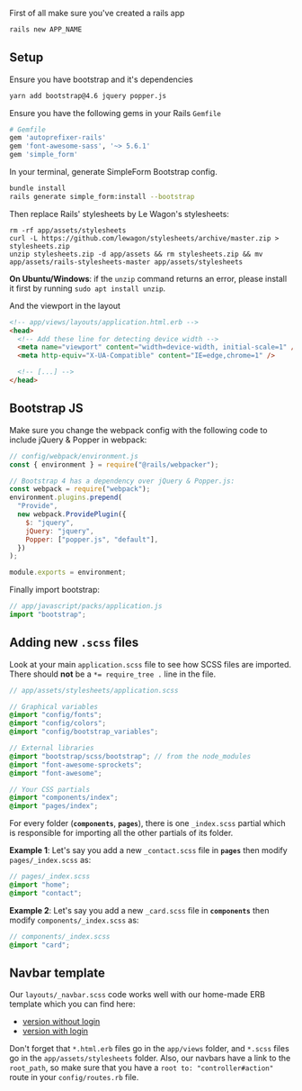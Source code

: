 First of all make sure you've created a rails app

```bash
rails new APP_NAME
```

## Setup

Ensure you have bootstrap and it's dependencies

```bash
yarn add bootstrap@4.6 jquery popper.js
```

Ensure you have the following gems in your Rails `Gemfile`

```ruby
# Gemfile
gem 'autoprefixer-rails'
gem 'font-awesome-sass', '~> 5.6.1'
gem 'simple_form'
```

In your terminal, generate SimpleForm Bootstrap config.

```bash
bundle install
rails generate simple_form:install --bootstrap
```

Then replace Rails' stylesheets by Le Wagon's stylesheets:

```
rm -rf app/assets/stylesheets
curl -L https://github.com/lewagon/stylesheets/archive/master.zip > stylesheets.zip
unzip stylesheets.zip -d app/assets && rm stylesheets.zip && mv app/assets/rails-stylesheets-master app/assets/stylesheets
```

**On Ubuntu/Windows**: if the `unzip` command returns an error, please install it first by running `sudo apt install unzip`.

And the viewport in the layout

```html
<!-- app/views/layouts/application.html.erb -->
<head>
  <!-- Add these line for detecting device width -->
  <meta name="viewport" content="width=device-width, initial-scale=1" />
  <meta http-equiv="X-UA-Compatible" content="IE=edge,chrome=1" />

  <!-- [...] -->
</head>
```

## Bootstrap JS

Make sure you change the webpack config with the following code to include jQuery & Popper in webpack:

```js
// config/webpack/environment.js
const { environment } = require("@rails/webpacker");

// Bootstrap 4 has a dependency over jQuery & Popper.js:
const webpack = require("webpack");
environment.plugins.prepend(
  "Provide",
  new webpack.ProvidePlugin({
    $: "jquery",
    jQuery: "jquery",
    Popper: ["popper.js", "default"],
  })
);

module.exports = environment;
```

Finally import bootstrap:

```js
// app/javascript/packs/application.js
import "bootstrap";
```

## Adding new `.scss` files

Look at your main `application.scss` file to see how SCSS files are imported. There should **not** be a `*= require_tree .` line in the file.

```scss
// app/assets/stylesheets/application.scss

// Graphical variables
@import "config/fonts";
@import "config/colors";
@import "config/bootstrap_variables";

// External libraries
@import "bootstrap/scss/bootstrap"; // from the node_modules
@import "font-awesome-sprockets";
@import "font-awesome";

// Your CSS partials
@import "components/index";
@import "pages/index";
```

For every folder (**`components`**, **`pages`**), there is one `_index.scss` partial which is responsible for importing all the other partials of its folder.

**Example 1**: Let's say you add a new `_contact.scss` file in **`pages`** then modify `pages/_index.scss` as:

```scss
// pages/_index.scss
@import "home";
@import "contact";
```

**Example 2**: Let's say you add a new `_card.scss` file in **`components`** then modify `components/_index.scss` as:

```scss
// components/_index.scss
@import "card";
```

## Navbar template

Our `layouts/_navbar.scss` code works well with our home-made ERB template which you can find here:

- [version without login](https://github.com/lewagon/awesome-navbars/blob/master/templates/_navbar_wagon_without_login.html.erb)
- [version with login](https://github.com/lewagon/awesome-navbars/blob/master/templates/_navbar_wagon.html.erb)

Don't forget that `*.html.erb` files go in the `app/views` folder, and `*.scss` files go in the `app/assets/stylesheets` folder. Also, our navbars have a link to the `root_path`, so make sure that you have a `root to: "controller#action"` route in your `config/routes.rb` file.
